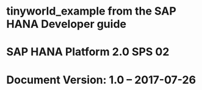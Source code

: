 # tinyworld_example from the SAP HANA Developer guide
# SAP HANA Platform 2.0 SPS 02
# Document Version: 1.0 – 2017-07-26
